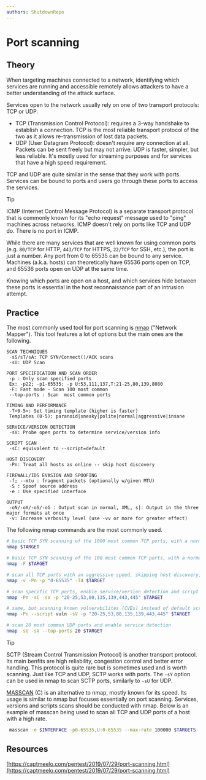 ```yaml
---
authors: ShutdownRepo
---
```


# Port scanning 

## Theory

When targeting machines connected to a network, identifying which services are running and accessible remotely allows attackers to have a better understanding of the attack surface.

Services open to the network usually rely on one of two transport protocols: TCP or UDP.

* TCP (Transmission Control Protocol): requires a 3-way handshake to establish a connection. TCP is the most reliable transport protocol of the two as it allows re-transmission of lost data packets.
* UDP (User Datagram Protocol): doesn't require any connection at all. Packets can be sent freely but may not arrive. UDP is faster, simpler, but less reliable. It's mostly used for streaming purposes and for services that have a high speed requirement.

TCP and UDP are quite similar in the sense that they work with ports. Services can be bound to ports and users go through these ports to access the services.

> [!TIP]
> ICMP (Internet Control Message Protocol) is a separate transport protocol that is commonly known for its "echo request" message used to "ping" machines across networks. ICMP doesn't rely on ports like TCP and UDP do. There is no port in ICMP.

While there are many services that are well known for using common ports (e.g. `80/TCP` for HTTP, `443/TCP` for HTTPS, `22/TCP` for SSH, etc.), the port is just a number. Any port from 0 to 65535 can be bound to any service. Machines (a.k.a. hosts) can theoretically have 65536 ports open on TCP, and 65536 ports open on UDP at the same time.

Knowing which ports are open on a host, and which services hide between these ports is essential in the host reconnaissance part of an intrusion attempt.

## Practice

The most commonly used tool for port scanning is [nmap](https://nmap.org/) ("Network Mapper"). This tool features a lot of options but the main ones are the following.

```
SCAN TECHNIQUES
 -sS/sT/sA: TCP SYN/Connect()/ACK scans
 -sU: UDP Scan

PORT SPECIFICATION AND SCAN ORDER
 -p : Only scan specified ports
 Ex: -p22; -p1-65535; -p U:53,111,137,T:21-25,80,139,8080
 -F: Fast mode - Scan 100 most common
 --top-ports : Scan  most common ports
 
TIMING AND PERFORMANCE
 -T<0-5>: Set timing template (higher is faster)
 Templates (0-5): paranoid|sneaky|polite|normal|aggressive|insane 

SERVICE/VERSION DETECTION
 -sV: Probe open ports to determine service/version info
 
SCRIPT SCAN
 -sC: equivalent to --script=default

HOST DISCOVERY
 -Pn: Treat all hosts as online -- skip host discovery

FIREWALL/IDS EVASION AND SPOOFING
 -f; --mtu : fragment packets (optionally w/given MTU)
 -S : Spoof source address
 -e : Use specified interface

OUTPUT
 -oN/-oX/-oS/-oG : Output scan in normal, XML, s|: Output in the three major formats at once
 -v: Increase verbosity level (use -vv or more for greater effect)
```

The following nmap commands are the most commonly used.

```bash
# basic TCP SYN scanning of the 1000 most common TCP ports, with a normal speed
nmap $TARGET

# basic TCP SYN scanning of the 100 most common TCP ports, with a normal speed
nmap -F $TARGET

# scan all TCP ports with an aggressive speed, skipping host discovery, adding verbosity
nmap -v -Pn -p "0-65535" -T4 $TARGET

# scan specific TCP ports, enable service/version detection and script scanning, skipping host discovery, with an aggressive speed
nmap -Pn -sC -sV -p "20-25,53,80,135,139,443,445" $TARGET

# same, but scanning known vulnerabilites (CVEs) instead of default scripts
nmap -Pn --script vuln -sV -p "20-25,53,80,135,139,443,445" $TARGET

# scan 20 most common UDP ports and enable service detection
nmap -sU -sV --top-ports 20 $TARGET
```

> [!TIP]
> SCTP (Stream Control Transmission Protocol) is another transport protocol. Its main benfits are high reliability, congestion control and better error handling. This protocol is quite rare but is sometimes used and is worth scanning. Just like TCP and UDP, SCTP works with ports. The `-sY` option can be used in nmap to scan SCTP ports, similarly to `-sU` for UDP.

[MASSCAN](https://github.com/robertdavidgraham/masscan) (C) is an alternative to nmap, mostly known for its speed. Its usage is similar to nmap but focuses essentially on port scanning. Services, versions and scripts scans should be conducted with nmap. Below is an example of masscan being used to scan all TCP and UDP ports of a host with a high rate.

```bash
 masscan -e $INTERFACE -p0-65535,U:0-65535 --max-rate 100000 $TARGETS
```

## Resources

[https://captmeelo.com/pentest/2019/07/29/port-scanning.html](https://captmeelo.com/pentest/2019/07/29/port-scanning.html)
